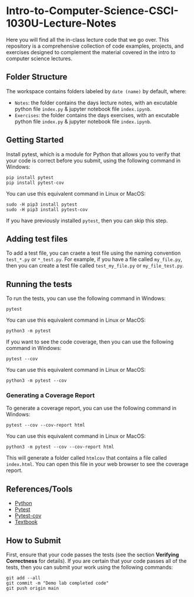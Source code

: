 # Intro-to-Computer-Science-CSCI-1030U-Lecture-Notes

Here you will find all the in-class lecture code that we go over. This repository is a comprehensive collection of code examples, projects, and exercises designed to complement the material covered in the intro to computer science lectures.

## Folder Structure

The workspace contains folders labeled by `date (name)` by default, where:

- `Notes`: the folder contains the days lecture notes, with an excutable python file `index.py` & jupyter notebook file `index.ipynb`.
- `Exercises`: the folder contains the days exercises, with an excutable python file `index.py` & jupyter notebook file `index.ipynb`.

## Getting Started

Install pytest, which is a module for Python that allows you to verify that your code is correct before you submit, using the following command in Windows:

```
pip install pytest
pip install pytest-cov
```

You can use this equivalent command in Linux or MacOS:

```
sudo -H pip3 install pytest
sudo -H pip3 install pytest-cov
```

If you have previously installed `pytest`, then you can skip this step.

## Adding test files

To add a test file, you can craete a test file using the naming convention `test_*.py` or `*_test.py`. For example, if you have a file called `my_file.py`, then you can create a test file called `test_my_file.py` or `my_file_test.py`.

## Running the tests

To run the tests, you can use the following command in Windows:

`pytest`

You can use this equivalent command in Linux or MacOS:

`python3 -m pytest`

If you want to see the code coverage, then you can use the following command in Windows:

`pytest --cov`

You can use this equivalent command in Linux or MacOS:

`python3 -m pytest --cov`

### Generating a Coverage Report

To generate a coverage report, you can use the following command in Windows:

`pytest --cov --cov-report html`

You can use this equivalent command in Linux or MacOS:

`python3 -m pytest --cov --cov-report html`

This will generate a folder called `htmlcov` that contains a file called `index.html`. You can open this file in your web browser to see the coverage report.

## References/Tools

- [Python](https://www.python.org/)
- [Pytest](https://docs.pytest.org/en/stable/)
- [Pytest-cov](https://pytest-cov.readthedocs.io/en/latest/)
- [Textbook](https://runestone.academy/runestone/books/published/thinkcspy/index.html)

## How to Submit

First, ensure that your code passes the tests (see the section **Verifying Correctness** for details). If you are certain that your code passes all of the tests, then you can submit your work using the following commands:

```
git add --all
git commit -m "Demo lab completed code"
git push origin main
```
